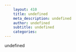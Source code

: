 ```yaml
---
	layout: 410
	title: undefined
	meta_description: undefined
	author: undefined
	subtitle: undefined
	categories:
---
```

undefined
